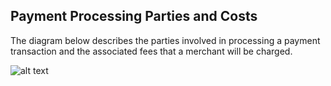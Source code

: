 ## Payment Processing Parties and Costs

The diagram below describes the parties involved in processing a payment transaction and the associated fees that a merchant will be charged.

![alt text](https://res.cloudinary.com/apimatic/image/upload/v1701535050/63ad9a7735191778f8a5d33c/63ad9a7735191778f8a5d33c--Credit%20Card%20Fees%20v2.png)
